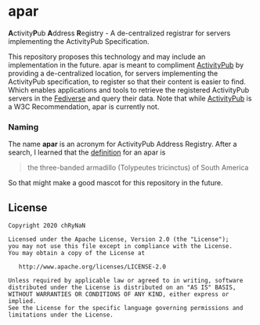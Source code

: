 # apar
**A**ctivity**P**ub **A**ddress **R**egistry - A de-centralized registrar for servers implementing the ActivityPub Specification.

This repository proposes this technology and may include an implementation in the future. apar is meant to compliment [ActivityPub](https://www.w3.org/TR/activitypub/) by providing a de-centralized location, for servers implementing the ActivityPub specification, to register so that their content is easier to find. Which enables applications and tools to retrieve the registered ActivityPub servers in the [Fediverse](https://en.wikipedia.org/wiki/Fediverse) and query their data. Note that while [ActivityPub](https://www.w3.org/TR/activitypub/) is a W3C Recommendation, apar is currently not.

### Naming
The name **apar** is an acronym for ActivityPub Address Registry. After a search, I learned that the [definition](https://www.merriam-webster.com/dictionary/apar) for an apar is 
> the three-banded armadillo (Tolypeutes tricinctus) of South America

So that might make a good mascot for this repository in the future. 

## License
```
Copyright 2020 chRyNaN

Licensed under the Apache License, Version 2.0 (the "License");
you may not use this file except in compliance with the License.
You may obtain a copy of the License at

   http://www.apache.org/licenses/LICENSE-2.0

Unless required by applicable law or agreed to in writing, software
distributed under the License is distributed on an "AS IS" BASIS,
WITHOUT WARRANTIES OR CONDITIONS OF ANY KIND, either express or implied.
See the License for the specific language governing permissions and
limitations under the License.
```
